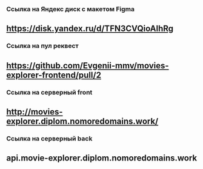 ### Ссылка на Яндекс диск с макетом Figma
## https://disk.yandex.ru/d/TFN3CVQioAlhRg
### Ссылка на пул реквест
## https://github.com/Evgenii-mmv/movies-explorer-frontend/pull/2
### Ссылка на серверный front
## http://movies-explorer.diplom.nomoredomains.work/
### Ссылка на серверный back
## api.movie-explorer.diplom.nomoredomains.work